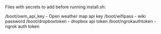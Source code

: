 Files with secrets to add before running install.sh:

/boot/owm_api_key - Open weather map api key
/boot/wifipass - wiki password
/boot/dropboxtoken - dropbox api token
/boot/ngrokauthtoken - ngrok auth token
